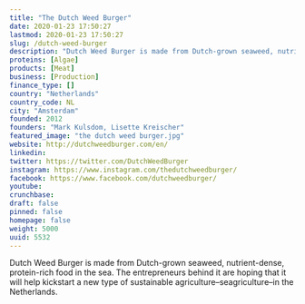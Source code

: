 ```yaml
---
title: "The Dutch Weed Burger"
date: 2020-01-23 17:50:27
lastmod: 2020-01-23 17:50:27
slug: /dutch-weed-burger
description: "Dutch Weed Burger is made from Dutch-grown seaweed, nutrient-dense, protein-rich food in the sea. The entrepreneurs behind it are hoping that it will help kickstart a new type of sustainable agriculture–seagriculture–in the Netherlands."
proteins: [Algae]
products: [Meat]
business: [Production]
finance_type: []
country: "Netherlands"
country_code: NL
city: "Amsterdam"
founded: 2012
founders: "Mark Kulsdom, Lisette Kreischer"
featured_image: "the dutch weed burger.jpg"
website: http://dutchweedburger.com/en/
linkedin: 
twitter: https://twitter.com/DutchWeedBurger
instagram: https://www.instagram.com/thedutchweedburger/
facebook: https://www.facebook.com/dutchweedburger/
youtube: 
crunchbase: 
draft: false
pinned: false
homepage: false
weight: 5000
uuid: 5532
---
```

Dutch Weed Burger is made from Dutch-grown seaweed, nutrient-dense, protein-rich food in the sea. The entrepreneurs behind it are hoping that it will help kickstart a new type of sustainable agriculture–seagriculture–in the Netherlands.
